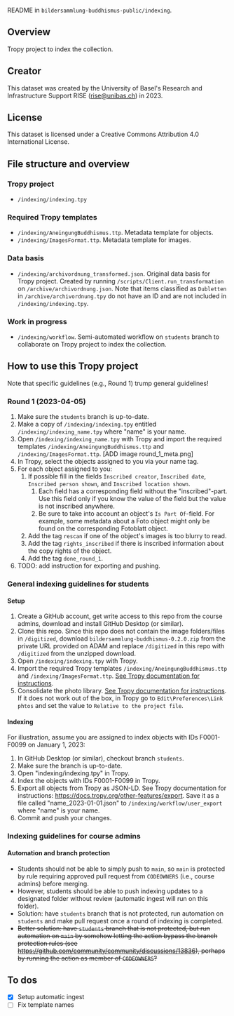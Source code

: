 README in `bildersammlung-buddhismus-public/indexing`.

## Overview

Tropy project to index the collection. 

## Creator

This dataset was created by the University of Basel's Research and Infrastructure Support RISE (rise@unibas.ch) in 2023.

## License

This dataset is licensed under a Creative Commons Attribution 4.0 International License.

## File structure and overview

### Tropy project

- `/indexing/indexing.tpy`

### Required Tropy templates

- `/indexing/AneingungBuddhismus.ttp`. Metadata template for objects.
- `/indexing/ImagesFormat.ttp`. Metadata template for images.

### Data basis

- `/indexing/archivordnung_transformed.json`. Original data basis for Tropy project. Created by running `/scripts/Client.run_transformation` on `/archive/archivordnung.json`. Note that items classified as `Dubletten` in `/archive/archivordnung.tpy` do not have an ID and are not included in `/indexing/indexing.tpy`.

### Work in progress

- `/indexing/workflow`. Semi-automated workflow on `students` branch to collaborate on Tropy project to index the collection.

## How to use this Tropy project

Note that specific guidelines (e.g., Round 1) trump general guidelines!

### Round 1 (2023-04-05)

1. Make sure the `students` branch is up-to-date.
2. Make a copy of `/indexing/indexing.tpy` entitled `/indexing/indexing_name.tpy` where "name" is your name.
3. Open `/indexing/indexing_name.tpy` with Tropy and import the required templates `/indexing/AneingungBuddhismus.ttp` and `/indexing/ImagesFormat.ttp`.
[ADD image round_1_meta.png]
4. In Tropy, select the objects assigned to you via your name tag.
5. For each object assigned to you:
   1. If possible fill in the fields `Inscribed creator`, `Inscribed date`, `Inscribed person shown`, and `Inscribed location shown`.
      1. Each field has a corresponding field without the "inscribed"-part. Use this field only if you know the value of the field but the value is not inscribed anywhere.
      2. Be sure to take into account an object's `Is Part Of`-field. For example, some metadata about a Foto object might only be found on the corresponding Fotoblatt object.
   2. Add the tag `rescan` if one of the object's images is too blurry to read.
   3. Add the tag `rights_inscribed` if there is inscribed information about the copy rights of the object.
   4. Add the tag `done_round_1`.
6. TODO: add instruction for exporting and pushing.

### General indexing guidelines for students

#### Setup

1. Create a GitHub account, get write access to this repo from the course admins, download and install GitHub Desktop (or similar).
2. Clone this repo. Since this repo does not contain the image folders/files in `/digitized`, download `bildersammlung-buddhismus-0.2.0.zip` from the private URL provided on ADAM and replace `/digitized` in this repo with `/digitized` from the unzipped download.
3. Open `/indexing/indexing.tpy` with Tropy.
4. Import the required Tropy templates `/indexing/AneingungBuddhismus.ttp` and `/indexing/ImagesFormat.ttp`. [See Tropy documentation for instructions](https://docs.tropy.org/in-the-template-editor/export-import-templates).
5. Consolidate the photo library. [See Tropy documentation for instructions](https://docs.tropy.org/using-tropy/add_files#consolidate-your-photo-library.). If it does not work out of the box, in Tropy go to `Edit\Preferences\Link phtos` and set the value to `Relative to the project file`.

#### Indexing

For illustration, assume you are assigned to index objects with IDs F0001-F0099 on January 1, 2023:

1. In GitHub Desktop (or similar), checkout branch `students`.
2. Make sure the branch is up-to-date.
3. Open "indexing/indexing.tpy" in Tropy.
4. Index the objects with IDs F0001-F0099 in Tropy.
5. Export all objects from Tropy as JSON-LD. See Tropy documentation for instructions: https://docs.tropy.org/other-features/export. Save it as a file called "name_2023-01-01.json" to `/indexing/workflow/user_export` where "name" is your name.
6. Commit and push your changes.

### Indexing guidelines for course admins

#### Automation and branch protection
- Students should not be able to simply push to `main`, so `main` is protected by rule requiring approved pull request from `CODEOWNERS` (i.e., course admins) before merging.
- However, students should be able to push indexing updates to a designated folder without review (automatic ingest will run on this folder).
- Solution: have `students` branch that is not protected, run automation on `students` and make pull request once a round of indexing is completed.
- ~~Better solution: have `students` branch that is not protected, but run automation on `main` by somehow letting the action bypass the branch protection rules (see https://github.com/community/community/discussions/13836), perhaps by running the action as member of `CODEOWNERS`?~~

## To dos

- [x] Setup automatic ingest
- [ ] Fix template names
